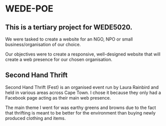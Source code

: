 # WEDE-POE

## This is a tertiary project for WEDE5020.

We were tasked to create a website for an NGO, NPO or small business/organisation of our choice.

Our objectives were to create a responsive, well-designed website that will create a web presence for our chosen organisation.

## Second Hand Thrift

Second Hand Thrift (Fest) is an organised event run by Laura Rainbird and held in various areas across Cape Town. I chose it because they only had a Facebook page acting as their main web presence.

The main theme I went for was earthy greens and browns due to the fact that thrifting is meant to be better for the environment than buying newly produced clothing and items.
